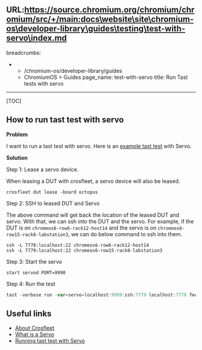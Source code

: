 URL:https://source.chromium.org/chromium/chromium/src/+/main:docs\website\site\chromium-os\developer-library\guides\testing\test-with-servo\index.md
---
breadcrumbs:
- - /chromium-os/developer-library/guides
  - ChromiumOS > Guides
page_name: test-with-servo
title: Run Tast tests with servo
---

[TOC]

## How to run tast test with servo

**Problem**

I want to run a tast test with servo. Here is an
[example tast test](https://crsrc.org/o/src/platform/tast-tests/src/chromiumos/tast/remote/bundles/cros/feedback/launch_feedback_from_power_button.go)
with Servo.

**Solution**

Step 1: Lease a servo device.

When leasing a DUT with crosfleet, a servo device will also be leased.

```
crosfleet dut lease -board octopus
```

Step 2: SSH to leased DUT and Servo

The above command will get back the location of the leased DUT and servo. With
that, we can ssh into the DUT and the servo. For example, if the DUT is on
`chromeos6-row6-rack12-host14` and the servo is on
`chromeos6-row15-rack8-labstation3`, we can do below command to ssh into them.

```
ssh -L 7778:localhost:22 chromeos6-row6-rack12-host14
ssh -L 7779:localhost:22 chromeos6-row15-rack8-labstation3
```

Step 3: Start the servo

```
start servod PORT=9990
```

Step 4: Run the test

```go
tast -verbose run -var=servo=localhost:9999:ssh:7779 localhost:7778 feedback.LaunchFeedbackFromPowerButton
```

## Useful links

-   [About Crosfleet](http://go/crosfleet-cli#dut-lease)
-   [What is a Servo](http://g3doc/company/teams/chrome/ops/fleet/fleet-ops/docs/team-ref/team-ref-servo-tips)
-   [Running tast test with Servo](http://go/cros-cheat#running-a-tast-test-with-a-servo-dependency-on-a-lab-device)
